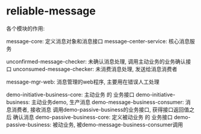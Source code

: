 # reliable-message
各个模块的作用:

message-core:                   定义消息对象和消息接口
message-center-service:         核心消息服务

unconfirmed-message-checker:    未确认消息处理, 调用主动业务的业务确认接口
unconsumed-message-checker:     未消费消息处理, 发送给消息消费者

message-mgr-web:                消息管理的web程序, 主要用在错误人工处理

demo-initiative-business-core:  主动业务 的 业务接口
demo-initiative-business:       主动业务demo, 生产消息
demo-message-business-consumer: 消息消费者, 接收消息 调用demo-passive-business的业务接口, 获得接口返回值之后 确认消息
demo-passive-business-core:     定义被动业务 的 业务接口
demo-passive-business:          被动业务, 被demo-message-business-consumer调用
